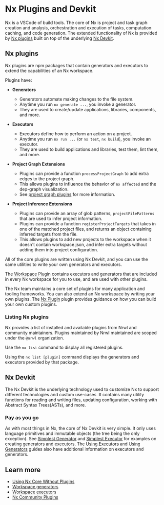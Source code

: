 # Nx Plugins and Devkit

Nx is a VSCode of build tools. The core of Nx is project and task graph creation and analysis, orchestration and
execution of tasks, computation caching, and code generation. The extended functionality of Nx is provided
by [Nx plugins](#nx-plugins) built on top of the underlying [Nx Devkit](#nx-devkit).

## Nx plugins

Nx plugins are npm packages that contain generators and executors to extend the capabilities of an Nx workspace.

Plugins have:

- **Generators**

  - Generators automate making changes to the file system.
  - Anytime you run `nx generate ...`, you invoke a generator.
  - They are used to create/update applications, libraries, components, and more.

- **Executors**

  - Executors define how to perform an action on a project.
  - Anytime you run `nx run ...` (or `nx test`, `nx build`), you invoke an executor.
  - They are used to build applications and libraries, test them, lint them, and more.

- **Project Graph Extensions**

  - Plugins can provide a function `processProjectGraph` to add extra edges to the project graph.
  - This allows plugins to influence the behavior of `nx affected` and the dep-graph visualization.
  - See [project graph plugins]('./workspace/project-graph-plugins') for more information.

- **Project Inference Extensions**

  - Plugins can provide an array of glob patterns, `projectFilePatterns` that are used to infer project information.
  - Plugins can provide a function `registerProjectTargets` that takes in one of the matched project files, and returns an object containing inferred targets from the file.
  - This allows plugins to add new projects to the workspace when it doesn't contain workspace.json, and infer extra targets without adding them into project configuration.

All of the core plugins are written using Nx Devkit, and you can use the same utilities to write your own generators and
executors.

The [Workspace Plugin](/{{framework}}/workspace/nrwl-workspace-overview) contains executors and generators that are
included in every Nx workspace for you to use, and are used with other plugins.

The Nx team maintains a core set of plugins for many application and tooling frameworks. You can also extend an Nx
workspace by writing your own plugins. The [Nx Plugin](/{{framework}}/nx-plugin/overview) plugin provides guidance on
how you can build your own custom plugins.

### Listing Nx plugins

Nx provides a list of installed and available plugins from Nrwl and community maintainers. Plugins maintained by Nrwl
maintained are scoped under the `@nrwl` organization.

Use the `nx list` command to display all registered plugins.

Using the `nx list [plugin]` command displays the generators and executors provided by that package.

## Nx Devkit

The Nx Devkit is the underlying technology used to customize Nx to support different technologies and custom use-cases.
It contains many utility functions for reading and writing files, updating configuration, working with Abstract Syntax
Trees(ASTs), and more.

### Pay as you go

As with most things in Nx, the core of Nx Devkit is very simple. It only uses language primitives and immutable
objects (the tree being the only exception). See [Simplest Generator](/{{framework}}/generators/creating-files)
and [Simplest Executor](/{{framework}}/executors/using-builders#simplest-executor) for examples on creating generators
and executors. The [Using Executors](/{{framework}}/executors/using-builders)
and [Using Generators](/{{framework}}/generators/using-schematics) guides also have additional information on executors
and generators.

## Learn more

- [Using Nx Core Without Plugins](/{{framework}}/getting-started/nx-core)
- [Workspace generators](/{{framework}}/generators/workspace-generators)
- [Workspace executors](/{{framework}}/executors/creating-custom-builders)
- [Nx Community Plugins](/community)
